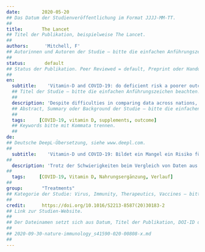 ```yaml
---
date:        2020-05-20
## Das Datum der Studienveröffentlichung im Format JJJJ-MM-TT.
##
title:       The Lancet
## Titel der Publikation, beispielweise The Lancet.
##
authors:      'Mitchell, F'
## Autorinnen und Autoren der Studie – bitte die einfachen Anführungszeichen beachten!
##
status:       default
## Status der Publikation. Peer Reviewed = default, Preprint oder Handout (Thesenpapier)
##
en:
  subtitle:    'Vitamin-D and COVID-19: do deficient risk a poorer outcome?'
  ## Titel der Studie – bitte die einfachen Anführungszeichen beachten!
  ##
  description: 'Despite difficulties in comparing data across nations, mortality from COVID-19 is clearly higher in some countries than in others. Many factors could have a role in this disparity, including differences in proportion of elderly people in a population, general health, accessibility and quality of healthcare, and socioeconomic status. One mostly overlooked factor that could influence outcome of COVID-19 is the relative vitamin D status of populations. Because people are advised to stay at home as much as possible, the government health agencies of Great Britain have recommended that people take vitamin D supplements through summer and autumn during this pandemic. Vitamin D supplementation could be especially important for older people as they are at high risk of poor outcome from COVID-19 and of vitamin D deficiency.'
  ## Abstract, Summary oder Background der Studie – bitte die einfachen Anführungszeichen b
  ##
  tags:     [COVID-19, vitamin D, supplements, outcome]
  ## Keywords bitte mit Kommata trennen.
  ##
de: 
## Deutsche DeepL-Übersetzung, siehe www.deepl.com.
##
  subtitle:    'Vitamin-D und COVID-19: Bildet ein Mangel ein Risiko für einen schwereren Verlauf?'
##
  description: 'Trotz der Schwierigkeiten beim Vergleich von Daten aus verschiedenen Ländern ist die Sterblichkeit durch COVID-19 in einigen Ländern eindeutig höher als in anderen. Viele Faktoren könnten bei dieser Diskrepanz eine Rolle spielen, darunter der unterschiedliche Anteil älterer Menschen an der Bevölkerung, der allgemeine Gesundheitszustand, die Zugänglichkeit und Qualität der Gesundheitsversorgung sowie der sozioökonomische Status. Ein meist übersehener Faktor, der das Ergebnis von COVID-19 beeinflussen könnte, ist der relative Vitamin-D-Status der Bevölkerung. Da den Menschen geraten wird, so viel wie möglich zu Hause zu bleiben, haben die staatlichen Gesundheitsbehörden Großbritanniens empfohlen, während dieser Pandemie im Sommer und Herbst Vitamin-D-Präparate einzunehmen. Eine Vitamin-D-Ergänzung könnte besonders für ältere Menschen wichtig sein, da bei ihnen das Risiko eines schlechten Ausgangs der COVID-19-Erkrankung und eines Vitamin-D-Mangels besonders hoch ist.'
##
  tags:     [COVID-19, Vitamin D, Nahrungsergänzung, Verlauf]
##
group:       "Treatments"
## Kategorie der Studie: Virus, Immunity, Therapeutics, Vaccines – bitte die Anführungszeichen beachten!
##
credit:      https://doi.org/10.1016/S2213-8587(20)30183-2
## Link zur Studien-Website.
##
## Der Dateinamen setzt sich aus Datum, Titel der Publikation, DOI-ID der Studie (nach dem letzten Slash) und der Dateiendung zusammen. Bitte den Unterstrich vor der DOI-ID beachten!
##
## 2020-09-30-nature-immunology_s41590-020-00808-x.md
##
---
```

<object data="{{ page.link }}" style='height:calc(100vh - 400px); width: 100%' type='application/pdf'></object>